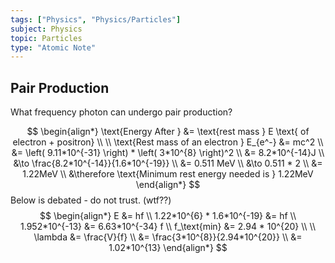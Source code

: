 ```yaml
---
tags: ["Physics", "Physics/Particles"]
subject: Physics
topic: Particles
type: "Atomic Note"
---
```


## Pair Production
What frequency photon can undergo pair production?

$$
\begin{align*}
\text{Energy After } &= \text{rest mass } E \text{ of electron + positron} \\ \\
\text{Rest mass of an electron } E_{e^-} &= mc^2 \\
&= \left( 9.11*10^{-31} \right) * \left( 3*10^{8} \right)^2 \\
&= 8.2*10^{-14}J \\
&\to \frac{8.2*10^{-14}}{1.6*10^{-19}} \\
&= 0.511 MeV \\
&\to 0.511 * 2 \\
&= 1.22MeV \\
&\therefore \text{Minimum rest energy needed is } 1.22MeV
\end{align*}
$$
Below is debated - do not trust. (wtf??)
$$
\begin{align*}
E &= hf \\
1.22*10^{6} * 1.6*10^{-19} &= hf \\
1.952*10^{-13} &= 6.63*10^{-34} f \\
f_\text{min} &= 2.94 * 10^{20} \\ \\
\lambda &= \frac{V}{f} \\
&= \frac{3*10^{8}}{2.94*10^{20}} \\
&= 1.02*10^{13}
\end{align*}
$$